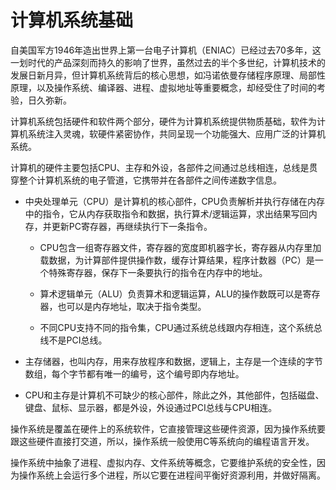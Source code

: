 # 计算机系统基础

自美国军方1946年造出世界上第一台电子计算机（ENIAC）已经过去70多年，这一划时代的产品深刻而持久的影响了世界，虽然过去的半个多世纪，计算机技术的发展日新月异，但计算机系统背后的核心思想，如冯诺依曼存储程序原理、局部性原理，以及操作系统、编译器、进程、虚拟地址等重要概念，却经受住了时间的考验，日久弥新。

计算机系统包括硬件和软件两个部分，硬件为计算机系统提供物质基础，软件为计算机系统注入灵魂，软硬件紧密协作，共同呈现一个功能强大、应用广泛的计算机系统。

计算机的硬件主要包括CPU、主存和外设，各部件之间通过总线相连，总线是贯穿整个计算机系统的电子管道，它携带并在各部件之间传递数字信息。

- 中央处理单元（CPU）是计算机的核心部件，CPU负责解析并执行存储在内存中的指令，它从内存获取指令和数据，执行算术/逻辑运算，求出结果写回内存，并更新PC寄存器，再继续执行下一条指令。

    - CPU包含一组寄存器文件，寄存器的宽度即机器字长，寄存器从内存里加载数据，为计算部件提供操作数，缓存计算结果，程序计数器（PC）是一个特殊寄存器，保存下一条要执行的指令在内存中的地址。

    - 算术逻辑单元（ALU）负责算术和逻辑运算，ALU的操作数既可以是寄存器，也可以是内存地址，取决于指令类型。

    - 不同CPU支持不同的指令集，CPU通过系统总线跟内存相连，这个系统总线不是PCI总线。
- 主存储器，也叫内存，用来存放程序和数据，逻辑上，主存是一个连续的字节数组，每个字节都有唯一的编号，这个编号即内存地址。

- CPU和主存是计算机不可缺少的核心部件，除此之外，其他部件，包括磁盘、键盘、鼠标、显示器，都是外设，外设通过PCI总线与CPU相连。

操作系统是覆盖在硬件上的系统软件，它直接管理这些硬件资源，因为操作系统要跟这些硬件直接打交道，所以，操作系统一般使用C等系统向的编程语言开发。

操作系统中抽象了进程、虚拟内存、文件系统等概念，它要维护系统的安全性，因为操作系统上会运行多个进程，所以它要在进程间平衡好资源利用，并做好隔离。


